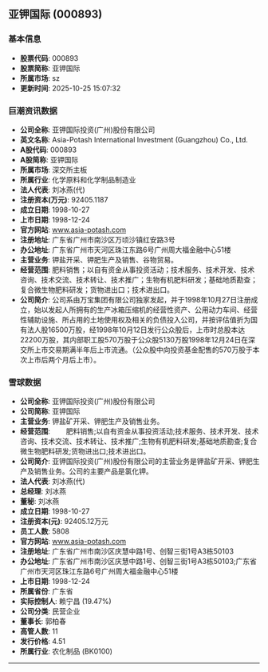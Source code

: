 ## 亚钾国际 (000893)

### 基本信息

- **股票代码**: 000893
- **股票简称**: 亚钾国际
- **所属市场**: sz
- **更新时间**: 2025-10-25 15:07:32

### 巨潮资讯数据

- **公司全称**: 亚钾国际投资(广州)股份有限公司
- **英文名称**: Asia-Potash International Investment (Guangzhou) Co., Ltd.
- **A股代码**: 000893
- **A股简称**: 亚钾国际
- **所属市场**: 深交所主板
- **所属行业**: 化学原料和化学制品制造业
- **法人代表**: 刘冰燕(代)
- **注册资本(万元)**: 92405.1187
- **成立日期**: 1998-10-27
- **上市日期**: 1998-12-24
- **官方网站**: www.asia-potash.com
- **注册地址**: 广东省广州市南沙区万顷沙镇红安路3号
- **办公地址**: 广东省广州市天河区珠江东路6号广州周大福金融中心51楼
- **主营业务**: 钾盐开采、钾肥生产及销售、谷物贸易。
- **经营范围**: 肥料销售；以自有资金从事投资活动；技术服务、技术开发、技术咨询、技术交流、技术转让、技术推广；生物有机肥料研发；基础地质勘查；复合微生物肥料研发；货物进出口；技术进出口。
- **公司简介**: 公司系由万宝集团有限公司独家发起，并于1998年10月27日注册成立，始以发起人所拥有的生产冰箱压缩机的经营性资产、公用动力车间、经营性辅助设施、所占用的土地使用权及相关的负债投入公司，并按评估值折为国有法人股16500万股，经1998年10月12日发行公众股后，上市时总股本达22200万股，其内部职工股570万股于公众股5130万股1998年12月24日在深交所上市交易期满半年后上市流通。（公众股中向投资基金配售的570万股于本次上市后两个月后上市）。

### 雪球数据

- **公司全称**: 亚钾国际投资(广州)股份有限公司
- **公司简称**: 亚钾国际
- **主营业务**: 钾盐矿开采、钾肥生产及销售业务。
- **经营范围**: 　　肥料销售;以自有资金从事投资活动;技术服务、技术开发、技术咨询、技术交流、技术转让、技术推广;生物有机肥料研发;基础地质勘查;复合微生物肥料研发;货物进出口;技术进出口。
- **公司简介**: 亚钾国际投资(广州)股份有限公司的主营业务是钾盐矿开采、钾肥生产及销售业务。公司的主要产品是氯化钾。
- **法人代表**: 刘冰燕(代)
- **总经理**: 刘冰燕
- **董秘**: 刘冰燕
- **成立日期**: 1998-10-27
- **注册资本(元)**: 92405.12万元
- **员工人数**: 5808
- **官方网站**: www.asia-potash.com
- **注册地址**: 广东省广州市南沙区庆慧中路1号、创智三街1号A3栋50103
- **办公地址**: 广东省广州市南沙区庆慧中路1号、创智三街1号A3栋50103;广东省广州市天河区珠江东路6号广州周大福金融中心51楼
- **上市日期**: 1998-12-24
- **所属省份**: 广东省
- **实际控制人**: 赖宁昌 (19.47%)
- **公司分类**: 民营企业
- **董事长**: 郭柏春
- **高管人数**: 11
- **发行价格**: 4.51
- **所属行业**: 农化制品 (BK0100)

---